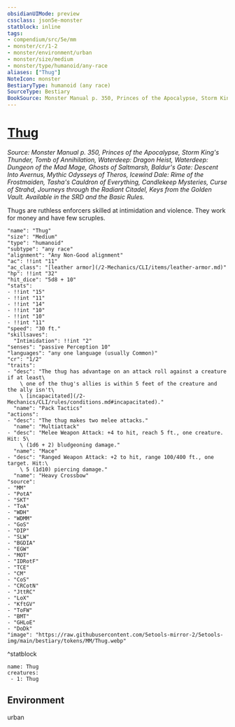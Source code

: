 ```yaml
---
obsidianUIMode: preview
cssclass: json5e-monster
statblock: inline
tags:
- compendium/src/5e/mm
- monster/cr/1-2
- monster/environment/urban
- monster/size/medium
- monster/type/humanoid/any-race
aliases: ["Thug"]
NoteIcon: monster
BestiaryType: humanoid (any race)
SourceType: Bestiary
BookSource: Monster Manual p. 350, Princes of the Apocalypse, Storm King's Thunder, Tomb of Annihilation, Waterdeep: Dragon Heist, Waterdeep: Dungeon of the Mad Mage, Ghosts of Saltmarsh, Baldur's Gate: Descent Into Avernus, Mythic Odysseys of Theros, Icewind Dale: Rime of the Frostmaiden, Tasha's Cauldron of Everything, Candlekeep Mysteries, Curse of Strahd, Journeys through the Radiant Citadel, Keys from the Golden Vault. Available in the SRD and the Basic Rules.
---
```

# [Thug](2-Mechanics/CLI/bestiary/humanoid/thug.md)
*Source: Monster Manual p. 350, Princes of the Apocalypse, Storm King's Thunder, Tomb of Annihilation, Waterdeep: Dragon Heist, Waterdeep: Dungeon of the Mad Mage, Ghosts of Saltmarsh, Baldur's Gate: Descent Into Avernus, Mythic Odysseys of Theros, Icewind Dale: Rime of the Frostmaiden, Tasha's Cauldron of Everything, Candlekeep Mysteries, Curse of Strahd, Journeys through the Radiant Citadel, Keys from the Golden Vault. Available in the SRD and the Basic Rules.*  

Thugs are ruthless enforcers skilled at intimidation and violence. They work for money and have few scruples.

```statblock
"name": "Thug"
"size": "Medium"
"type": "humanoid"
"subtype": "any race"
"alignment": "Any Non-Good alignment"
"ac": !!int "11"
"ac_class": "[leather armor](/2-Mechanics/CLI/items/leather-armor.md)"
"hp": !!int "32"
"hit_dice": "5d8 + 10"
"stats":
- !!int "15"
- !!int "11"
- !!int "14"
- !!int "10"
- !!int "10"
- !!int "11"
"speed": "30 ft."
"skillsaves":
  "Intimidation": !!int "2"
"senses": "passive Perception 10"
"languages": "any one language (usually Common)"
"cr": "1/2"
"traits":
- "desc": "The thug has advantage on an attack roll against a creature if at least\
    \ one of the thug's allies is within 5 feet of the creature and the ally isn't\
    \ [incapacitated](/2-Mechanics/CLI/rules/conditions.md#incapacitated)."
  "name": "Pack Tactics"
"actions":
- "desc": "The thug makes two melee attacks."
  "name": "Multiattack"
- "desc": "Melee Weapon Attack: +4 to hit, reach 5 ft., one creature. Hit: 5\
    \ (1d6 + 2) bludgeoning damage."
  "name": "Mace"
- "desc": "Ranged Weapon Attack: +2 to hit, range 100/400 ft., one target. Hit:\
    \ 5 (1d10) piercing damage."
  "name": "Heavy Crossbow"
"source":
- "MM"
- "PotA"
- "SKT"
- "ToA"
- "WDH"
- "WDMM"
- "GoS"
- "DIP"
- "SLW"
- "BGDIA"
- "EGW"
- "MOT"
- "IDRotF"
- "TCE"
- "CM"
- "CoS"
- "CRCotN"
- "JttRC"
- "LoX"
- "KftGV"
- "ToFW"
- "BMT"
- "GHLoE"
- "DoDk"
"image": "https://raw.githubusercontent.com/5etools-mirror-2/5etools-img/main/bestiary/tokens/MM/Thug.webp"
```
^statblock

```encounter-table
name: Thug
creatures:
 - 1: Thug
```

## Environment

urban